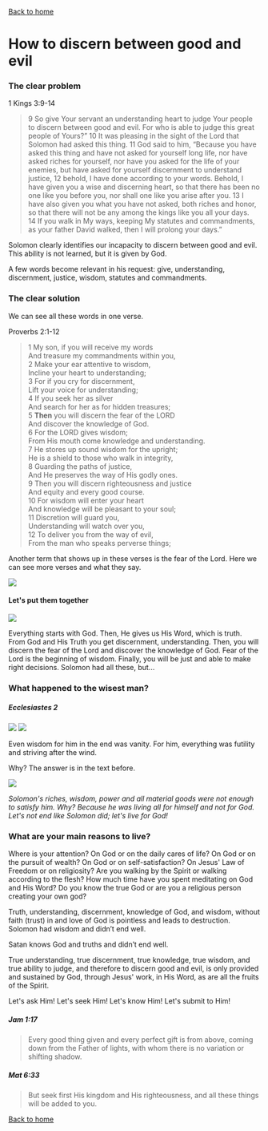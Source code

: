 [Back to home](./../index.md)

# How to discern between good and evil

### The clear problem

1 Kings 3:9-14
 >9 So <span color="orange">give</span> Your servant an <span color="orange">understanding heart to judge</span> Your people <span color="orange">to discern between good and evil</span>. For who is able to judge this great people of Yours?”
  10 It was pleasing in the sight of the Lord that Solomon had asked this thing. 11 God said to him, “Because you have asked this thing and have not asked for yourself long life, nor have asked riches for yourself, nor have you asked for the life of your enemies, but have asked for yourself <span color="orange">discernment to understand justice</span>, 12 behold, I have done according to your words. Behold, <span color="orange">I have given you a wise and discerning heart</span>, so that there has been no one like you before you, nor shall one like you arise after you. 13 I have also given you what you have not asked, both riches and honor, so that there will not be any among the kings like you all your days. 14 <span color="orange">If you walk in My ways, keeping My statutes and commandments</span>, as your father David walked, then I will prolong your days.”

Solomon clearly identifies our incapacity to discern between good and evil. This ability is not learned, but it is given by God.

A few words become relevant in his request: give, understanding, discernment, justice, wisdom, statutes and commandments.

### The clear solution
We can see all these words in one verse.

Proverbs 2:1-12
>1 My son, if you will receive <span color="#0070C0">my words</span><br />
And treasure <span color="#0070C0">my commandments</span> within you,<br />
2 Make your ear attentive to <span color="#A2CF49">wisdom</span>,<br />
Incline your heart to <span color="#CF8B03">understanding</span>;<br />
3 For if you cry for <span color="#608F3D">discernment</span>,<br />
Lift your voice for <span color="#CF8B03">understanding</span>;<br />
4 If you seek her as silver<br />
And search for her as for hidden treasures;<br />
5 **Then** you will <span color="#608F3D">discern</span> the <span color="#229E80">fear of the LORD</span><br />
And discover the <span color="#FCB11C">knowledge of God</span>.<br />
6 For the LORD gives <span color="#A2CF49">wisdom</span>;<br />
From His mouth come <span color="#FCB11C">knowledge</span> and <span color="#CF8B03">understanding</span>.<br />
7 He stores up <span color="#A2CF49">sound wisdom</span> for the upright;<br />
He is a shield to those who walk in integrity,<br />
8 Guarding the paths of <span color="#49BBD1">justice</span>,<br />
And He preserves the way of His godly ones.<br />
9 Then you will <span color="#608F3D">discern</span> righteousness and <span color="#49BBD1">justice</span><br />
And equity and every good course.<br />
10 For <span color="#A2CF49">wisdom</span> will enter your heart<br />
And <span color="#FCB11C">knowledge</span> will be pleasant to your soul;<br />
11 Discretion will guard you,<br /><span color="#CF8B03">Understanding</span> will watch over you,<br />
12 To deliver you from the way of evil,<br />
From the man who speaks perverse things;

Another term that shows up in these verses is the fear of the Lord. Here we can see more verses and what they say.

![](./img/fear-of-the-Lord.png)


#### Let's put them together

![](./img/wisdom-graph.png)

Everything starts with God. Then, He gives us His Word, which is truth. From God and His Truth you get discernment, understanding. Then, you will discern the fear of the Lord and discover the knowledge of God. Fear of the Lord is the beginning of wisdom. Finally, you will be just and able to make right decisions. Solomon had all these, but...

### What happened to the wisest man?
##### Ecclesiastes 2

![](./img/wisdom-ecclesiastes.png)
![](./img/wisdom-vanity.png)

Even wisdom for him in the end was vanity. For him, everything was futility and striving after the wind.

Why? The answer is in the text before.

![](./img/solomon-for-myself.png)

*Solomon's riches, wisdom, power and all material goods were not enough to satisfy him. Why? Because he was living all for himself and not for God. Let's not end like  Solomon did; let's live for God!* 

### What are your main reasons to live?
Where is your attention? On God or on the daily cares of life? On God or on the pursuit of wealth? On God or on self-satisfaction? On Jesus' Law of Freedom or on religiosity? Are you walking by the Spirit or walking according to the flesh? How much time have you spent meditating on God and His Word? Do you know the true God or are you a religious person creating your own god?

Truth, understanding, discernment, knowledge of God, and wisdom, without faith (trust) in and love of God is pointless and leads to destruction. Solomon had wisdom and didn’t end well. 

Satan knows God and truths and didn’t end well. 

True understanding, true discernment, true knowledge, true wisdom, and true ability to judge, and therefore to discern good and evil, is only provided and sustained by God, through Jesus' work, in His Word, as are all the fruits of the Spirit.

Let's ask Him! Let's seek Him! Let's know Him! Let's submit to Him!

##### Jam 1:17 
><span color="orange">Every good thing given</span> and <span color="orange">every perfect gift is from above</span>, coming down <span color="orange">from the Father of lights</span>, with whom there <span color="orange">is no variation or shifting shadow</span>.

##### Mat 6:33
>But <span color="orange">seek first</span> His kingdom and His righteousness, and <span color="orange">all these things will be added to you</span>.


[Back to home](./../index.md)
